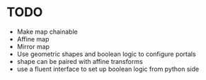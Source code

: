 # TODO

- Make map chainable
- Affine map
- Mirror map
- Use geometric shapes and boolean logic to configure portals
- shape can be paired with affine transforms
- use a fluent interface to set up boolean logic from python side
